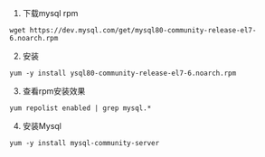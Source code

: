 
1. 下载mysql rpm
```shell
wget https://dev.mysql.com/get/mysql80-community-release-el7-6.noarch.rpm
``` 

2. 安装
```shell
yum -y install ysql80-community-release-el7-6.noarch.rpm
```

3. 查看rpm安装效果
```shell
yum repolist enabled | grep mysql.* 
```

4. 安装Mysql
```shell
yum -y install mysql-community-server
```